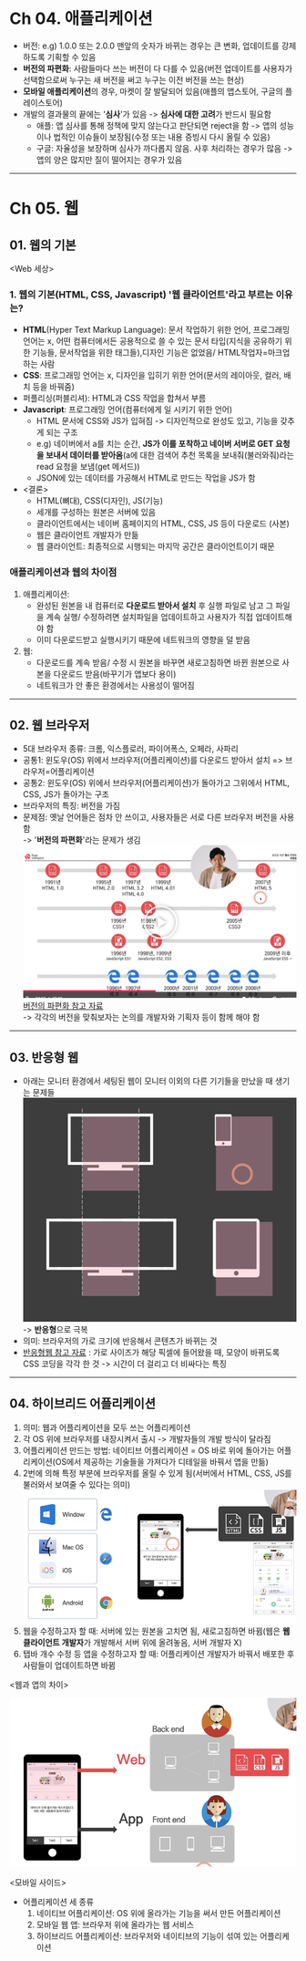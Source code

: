 # Ch 04. 애플리케이션

- 버전: e.g) 1.0.0 또는 2.0.0 맨앞의 숫자가 바뀌는 경우는 큰 변화, 업데이트를 강제하도록 기획할 수 있음
- **버전의 파편화**: 사람들마다 쓰는 버전이 다 다를 수 있음(버전 업데이트를 사용자가 선택함으로써 누구는 새 버전을 써고 누구는 이전 버전을 쓰는 현상)
- **모바일 애플리케이션**의 경우, 마켓이 잘 발달되어 있음(애플의 앱스토어, 구글의 플레이스토어)
- 개발의 결과물의 끝에는 '**심사**'가 있음 -> **심사에 대한 고려**가 반드시 필요함
  - 애플: 앱 심사를 통해 정책에 맞지 않는다고 판단되면 reject을 함 -> 앱의 성능이나 법적인 이슈들이 보장됨(수정 또는 내용 증빙시 다시 올릴 수 있음)
  - 구글: 자율성을 보장하며 심사가 까다롭지 않음. 사후 처리하는 경우가 많음 -> 앱의 양은 많지만 질이 떨어지는 경우가 있음

---
# Ch 05. 웹
## 01. 웹의 기본
<Web 세상>
### 1. 웹의 기본(HTML, CSS, Javascript) '웹 클라이언트'라고 부르는 이유는?

- **HTML**(Hyper Text Markup Language): 문서 작업하기 위한 언어, 프로그래밍 언어는 x, 어떤 컴퓨터에서든 공용적으로 쓸 수 있는 문서 타입(지식을 공유하기 위한 기능들, 문서작업을 위한 태그들),디자인 기능은 없었음/ HTML작업자=마크업하는 사람 
- **CSS**: 프로그래밍 언어는 x, 디자인을 입히기 위한 언어(문서의 레이아웃, 컬러, 배치 등을 바꿔줌)
- 퍼플리싱(퍼블리셔): HTML과 CSS 작업을 합쳐서 부름
- **Javascript**: 프로그래밍 언어(컴퓨터에게 일 시키기 위한 언어)
  - HTML 문서에 CSS와 JS가 입혀짐 -> 디자인적으로 완성도 있고, 기능을 갖추게 되는 구조
  - e.g) 네이버에서 a를 치는 순간, **JS가 이를 포착하고 네이버 서버로 GET 요청을 보내서 데이터를 받아옴**(a에 대한 검색어 추천 목록을 보내줘(불러와줘)라는 read 요청을 보냄(get 메서드))
  - JSON에 있는 데이터를 가공해서 HTML로 만드는 작업을 JS가 함
- <결론>
  - HTML(뼈대), CSS(디자인), JS(기능)
  - 세개를 구성하는 원본은 서버에 있음
  - 클라이언트에서는 네이버 홈페이지의 HTML, CSS, JS 등이 다운로드 (사본)
  - 웹은 클라이언트 개발자가 만듦 
  - 웹 클라이언트: 최종적으로 시행되는 마지막 공간은 클라이언트이기 때문

### 애플리케이션과 웹의 차이점
1) 애플리케이션: 
   - 완성된 원본을 내 컴퓨터로 **다운로드 받아서 설치** 후 실행 파일로 남고 그 파일을 계속 실행/ 수정하려면 설치파일을 업데이트하고 사용자가 직접 업데이트해야 함
   - 이미 다운로드받고 실행시키기 때문에 네트워크의 영향을 덜 받음 
2) 웹:
   - 다운로드를 계속 받음/ 수정 시 원본을 바꾸면 새로고침하면 바뀐 원본으로 사본을 다운로드 받음(바꾸기가 앱보다 용이)
   - 네트워크가 안 좋은 환경에서는 사용성이 떨어짐
---
## 02. 웹 브라우저
- 5대 브라우저 종류: 크롬, 익스플로러, 파이어폭스, 오페라, 사파리
- 공통1: 윈도우(OS) 위에서 브라우저(어플리케이션)를 다운로드 받아서 설치 => 브라우저=어플리케이션
- 공통2: 윈도우(OS) 위에서 브라우저(어플리케이션)가 돌아가고 그위에서 HTML, CSS, JS가 돌아가는 구조
- 브라우저의 특징: 버전을 가짐 
- 문제점: 옛날 언어들은 점차 안 쓰이고, 사용자들은 서로 다른 브라우저 버전을 사용함 </br>
-> '**버전의 파편화**'라는 문제가 생김 
![img_5.png](img_5.png)
[버전의 파편화 참고 자료](https://caniuse.com/) </br>
-> 각각의 버전을 맞춰보자는 논의를 개발자와 기획자 등이 함께 해야 함
---
## 03. 반응형 웹
- 아래는 모니터 환경에서 세팅된 웹이 모니터 이외의 다른 기기들을 만났을 때 생기는 문제들</br>
![img_6.png](img_6.png)
  -> **반응형**으로 극복
- 의미: 브라우저의 가로 크기에 반응해서 콘텐츠가 바뀌는 것
- [반응형웹 참고 자료](https://getbootstrap.com/) 
: 가로 사이즈가 해당 픽셀에 들어왔을 때, 모양이 바뀌도록 CSS 코딩을 각각 한 것 -> 시간이 더 걸리고 더 비싸다는 특징
---
## 04. 하이브리드 어플리케이션
1) 의미: 웹과 어플리케이션을 모두 쓰는 어플리케이션 
2) 각 OS 위에 브라우저를 내장시켜서 출시 -> 개발자들의 개발 방식이 달라짐 
3) 어플리케이션 만드는 방법: 네이티브 어플리케이션 = OS 바로 위에 돌아가는 어플리케이션(OS에서 제공하는 기술들을 가져다가 디테일을 바꿔서 앱을 만듦)
4) 2번에 의해 특정 부분에 브라우저를 올릴 수 있게 됨(서버에서 HTML, CSS, JS를 불러와서 보여줄 수 있다는 의미)
![img_7.png](img_7.png)
5) 웹을 수정하고자 할 때: 서버에 있는 원본을 고치면 됨, 새로고침하면 바뀜(웹은 **웹 클라이언트 개발자**가 개발해서 서버 위에 올려놓음, 서버 개발자 X)
6) 탭바 개수 수정 등 앱을 수정하고자 할 때: 어플리케이션 개발자가 바꿔서 배포한 후 사람들이 업데이트하면 바뀜

<웹과 앱의 차이>

![img_8.png](img_8.png)

<모바일 사이드>
- 어플리케이션 세 종류
  1) 네이티브 어플리케이션: OS 위에 올라가는 기능을 써서 만든 어플리케이션
  2) 모바일 웹 앱: 브라우저 위에 올라가는 웹 서비스
  3) 하이브리드 어플리케이션: 브라우저와 네이티브의 기능이 섞여 있는 어플리케이션
